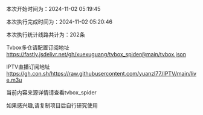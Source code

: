 
本次开始时间为：2024-11-02 05:19:45

本次执行完成时间为：2024-11-02 05:20:46

本次执行统计线路共计为：202条

Tvbox多仓请配置订阅地址 https://fastly.jsdelivr.net/gh/xuexuguang/tvbox_spider@main/tvbox.json

IPTV直播订阅地址 https://gh.con.sh/https://raw.githubusercontent.com/yuanzl77/IPTV/main/live.m3u

当前内容来源详情请查看tvbox_spider

如果感兴趣,请复制项目后自行研究使用

